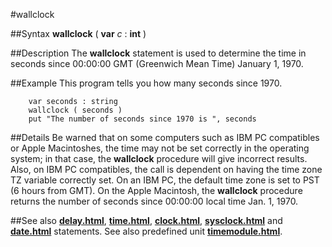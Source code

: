 
#wallclock

##Syntax
**wallclock** ( **var** _c_ : **int** )



##Description
The **wallclock** statement is used to determine the time in seconds since 00:00:00 GMT (Greenwich Mean Time) January 1, 1970.



##Example
This program tells you how many seconds since 1970.


        var seconds : string
        wallclock ( seconds )
        put "The number of seconds since 1970 is ", seconds
##Details
Be warned that on some computers such as IBM PC compatibles or Apple Macintoshes, the time may not be set correctly in the operating system; in that case, the **wallclock** procedure will give incorrect results. Also, on IBM PC compatibles, the call is dependent on having the time zone TZ variable correctly set. On an IBM PC, the default time zone is set to PST (6 hours from GMT).
On the Apple Macintosh, the **wallclock** procedure returns the number of seconds since 00:00:00 local time Jan. 1, 1970.



##See also
**[delay.html](delay)**, **[time.html](time)**, **[clock.html](clock)**, **[sysclock.html](sysclock)** and **[date.html](date)** statements.
See also predefined unit **[timemodule.html](Time)**.


